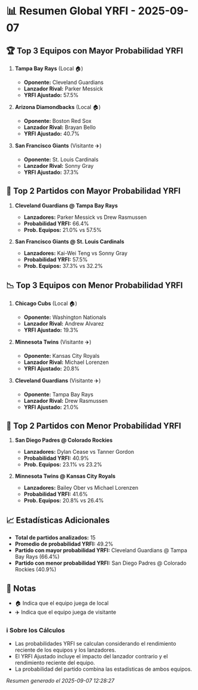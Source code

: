 # 📊 Resumen Global YRFI - 2025-09-07

## 🏆 Top 3 Equipos con Mayor Probabilidad YRFI

1. **Tampa Bay Rays** (Local 🏠)
   - **Oponente:** Cleveland Guardians
   - **Lanzador Rival:** Parker Messick
   - **YRFI Ajustado:** 57.5%

2. **Arizona Diamondbacks** (Local 🏠)
   - **Oponente:** Boston Red Sox
   - **Lanzador Rival:** Brayan Bello
   - **YRFI Ajustado:** 40.7%

3. **San Francisco Giants** (Visitante ✈️)
   - **Oponente:** St. Louis Cardinals
   - **Lanzador Rival:** Sonny Gray
   - **YRFI Ajustado:** 37.3%

## 🎯 Top 2 Partidos con Mayor Probabilidad YRFI

1. **Cleveland Guardians @ Tampa Bay Rays**
   - **Lanzadores:** Parker Messick vs Drew Rasmussen
   - **Probabilidad YRFI:** 66.4%
   - **Prob. Equipos:** 21.0% vs 57.5%

2. **San Francisco Giants @ St. Louis Cardinals**
   - **Lanzadores:** Kai-Wei Teng vs Sonny Gray
   - **Probabilidad YRFI:** 57.5%
   - **Prob. Equipos:** 37.3% vs 32.2%

## 📉 Top 3 Equipos con Menor Probabilidad YRFI

1. **Chicago Cubs** (Local 🏠)
   - **Oponente:** Washington Nationals
   - **Lanzador Rival:** Andrew Alvarez
   - **YRFI Ajustado:** 19.3%

2. **Minnesota Twins** (Visitante ✈️)
   - **Oponente:** Kansas City Royals
   - **Lanzador Rival:** Michael Lorenzen
   - **YRFI Ajustado:** 20.8%

3. **Cleveland Guardians** (Visitante ✈️)
   - **Oponente:** Tampa Bay Rays
   - **Lanzador Rival:** Drew Rasmussen
   - **YRFI Ajustado:** 21.0%

## 🛑 Top 2 Partidos con Menor Probabilidad YRFI

1. **San Diego Padres @ Colorado Rockies**
   - **Lanzadores:** Dylan Cease vs Tanner Gordon
   - **Probabilidad YRFI:** 40.9%
   - **Prob. Equipos:** 23.1% vs 23.2%

2. **Minnesota Twins @ Kansas City Royals**
   - **Lanzadores:** Bailey Ober vs Michael Lorenzen
   - **Probabilidad YRFI:** 41.6%
   - **Prob. Equipos:** 20.8% vs 26.4%

## 📈 Estadísticas Adicionales

- **Total de partidos analizados:** 15
- **Promedio de probabilidad YRFI:** 49.2%
- **Partido con mayor probabilidad YRFI:** Cleveland Guardians @ Tampa Bay Rays (66.4%)
- **Partido con menor probabilidad YRFI:** San Diego Padres @ Colorado Rockies (40.9%)

## 📝 Notas

- 🏠 Indica que el equipo juega de local
- ✈️ Indica que el equipo juega de visitante

### ℹ️ Sobre los Cálculos
- Las probabilidades YRFI se calculan considerando el rendimiento reciente de los equipos y los lanzadores.
- El YRFI Ajustado incluye el impacto del lanzador contrario y el rendimiento reciente del equipo.
- La probabilidad del partido combina las estadísticas de ambos equipos.

*Resumen generado el 2025-09-07 12:28:27*